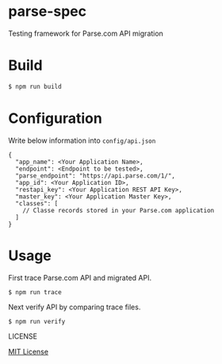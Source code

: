 parse-spec
========

Testing framework for Parse.com API migration

# Build

```js
$ npm run build
```

# Configuration

Write below information into `config/api.json`

```
{
  "app_name": <Your Application Name>,
  "endpoint": <Endpoint to be tested>,
  "parse_endpoint": "https://api.parse.com/1/",
  "app_id": <Your Application ID>,
  "restapi_key": <Your Application REST API Key>,
  "master_key": <Your Application Master Key>,
  "classes": [
    // Classe records stored in your Parse.com application
  ]
}
```

# Usage

First trace Parse.com API and migrated API.

```
$ npm run trace
```

Next verify API by comparing trace files.

```
$ npm run verify
```

LICENSE

[MIT License](https://opensource.org/licenses/MIT)

